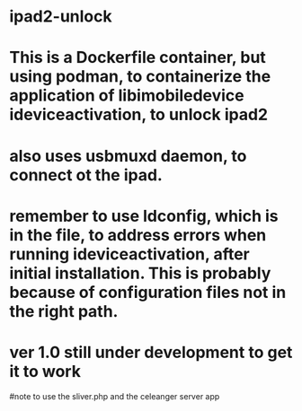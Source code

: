 # ipad2-unlock

# This is a Dockerfile container, but using podman, to containerize the application of libimobiledevice ideviceactivation, to unlock ipad2
# also uses usbmuxd daemon, to connect ot the ipad.

# remember to use ldconfig, which is in the file, to address errors when running ideviceactivation, after initial installation. This is probably because of configuration files not in the right path.

# ver 1.0 still under development to get it to work

#note to use the sliver.php and the celeanger server app

